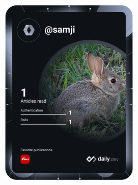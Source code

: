 <a href="https://app.daily.dev/samji"><img src="https://github.com/Samji/Samji/blob/main/devcard.svg" width="400" alt="Sam's Dev Card"/></a>
